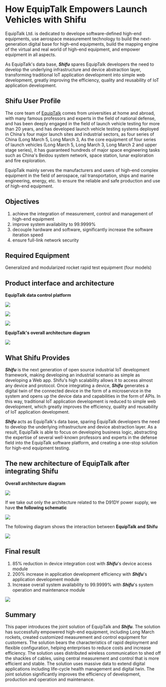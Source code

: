 # How EquipTalk Empowers Launch Vehicles with Shifu

EquipTalk Ltd. is dedicated to develope software-defined high-end equipments, use aerospace measurement technology to build the next-generation digital base for high-end equipments, build the mapping engine of the virtual and real world of high-end equipment, and empower equipment in all aspects. 

As EquipTalk's data base, ***Shifu*** spares EquipTalk developers the need to develop the underlying infrastructure and device abstraction layer, transforming traditional IoT application development into simple web development, greatly improving the efficiency, quality and reusability of IoT application development. 

## Shifu User Profile

The core team of [EquipTalk](http://www.equiptalk.cn) comes from universities at home and abroad, with many famous professors and experts in the field of national defense, and has been deeply engaged in the field of launch vehicle testing for more than 20 years, and has developed launch vehicle testing systems deployed in China's four major launch sites and industrial sectors, as four series of China (Long March 5, Long March 3, As the core equipment of four series of launch vehicles (Long March 5, Long March 3, Long March 2 and upper stage series), it has guaranteed hundreds of major space engineering tasks such as China's Beidou system network, space station, lunar exploration and fire exploration. 

EquipTalk mainly serves the manufacturers and users of high-end complex equipment in the field of aerospace, rail transportation, ships and marine engineering, energy, etc. to ensure the reliable and safe production and use of high-end equipment. 

## Objectives

1. achieve the integration of measurement, control and management of high-end equipment 
2. improve system availability to 99.9999% 
3. decouple hardware and software, significantly increase the software iteration speed 
4. ensure full-link network security 

## Required Equipment

Generalized and modularized rocket rapid test equipment (four models) 

## Product interface and architecture

**EquipTalk data control platform**

![](/blog-cases-equiptalk/1.png)

![](/blog-cases-equiptalk/2.png)

![](/blog-cases-equiptalk/3.png)

**EquipTalk's overall architecture diagram**

![](/blog-cases-equiptalk/4.png)

## What Shifu Provides

***Shifu*** is the next generation of open source industrial IoT development framework, making developing an industrial scenario as simple as developing a Web app. Shifu's high scalability allows it to access almost any device and protocol. Once integrating a device, ***Shifu*** generates a digital twin of the connected device in the form of a microservice in the system and opens up the device data and capabilities in the form of APIs. In this way, traditional IoT application development is reduced to simple web development, which greatly improves the efficiency, quality and reusability of IoT application development.

***Shifu*** acts as EquipTalk's data base, sparing EquipTalk developers the need to develop the underlying infrastructure and device abstraction layer. As a result, EquipTalk is able to focus on developing business logic, abstracting the expertise of several well-known professors and experts in the defense field into the EquipTalk software platform, and creating a one-stop solution for high-end equipment testing.

## The new architecture of EquipTalk after integrating Shifu

**Overall architecture diagram**

![](/blog-cases-equiptalk/5.png)

If we take out only the architecture related to the D91DY power supply, we have **the following schematic**

![](/blog-cases-equiptalk/6.png)

The following diagram shows the interaction between **EquipTalk and Shifu**

![](/blog-cases-equiptalk/7.png)

## Final result

1. 85% reduction in device integration cost with ***Shifu***'s device access module 
2. 200% increase in application development efficiency with ***Shifu***'s application development module 
3. Increase overall system availability to 99.9999% with ***Shifu***'s system operation and maintenance module 

![](/blog-cases-equiptalk/8.png)

## Summary

This paper introduces the joint solution of EquipTalk and ***Shifu***. The solution has successfully empowered high-end equipment, including Long March rockets, created customized measurement and control equipment for customers. The solution bears the characteristics of rapid deployment and flexible configuration, helping enterprises to reduce costs and increase efficiency. The solution uses distributed wireless communication to shed off the shackles of cables, using central measurement and control that is more efficient and stable. The solution uses massive data to extend digital applications including life-cycle health management and digital twin. The joint solution significantly improves the efficiency of development, production and operation and maintenance.
